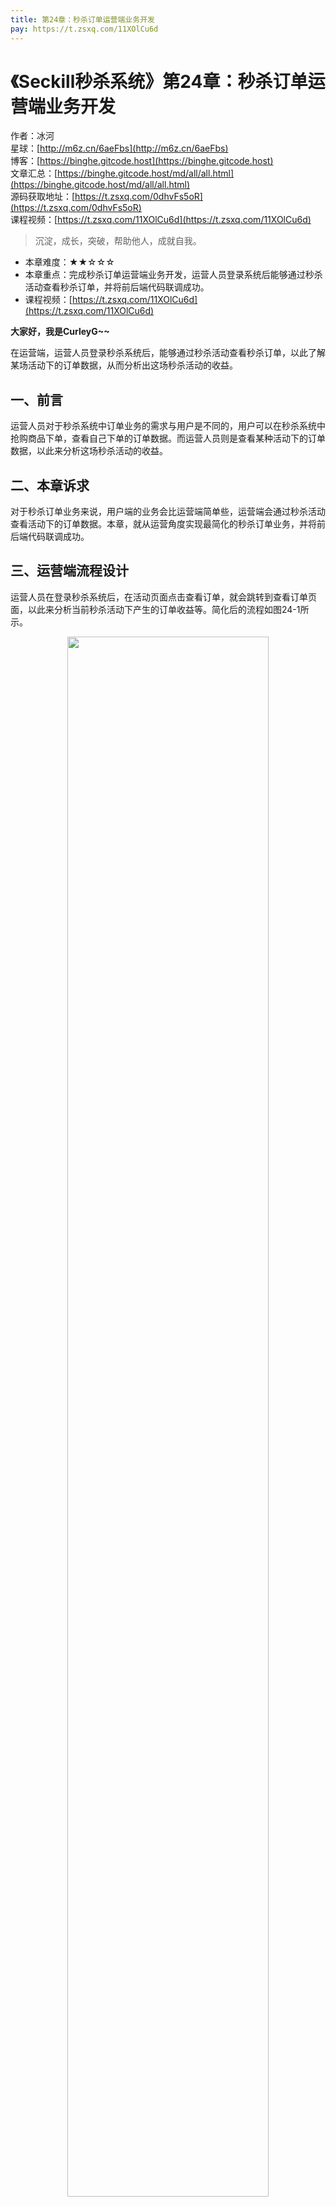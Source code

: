 ```yaml
---
title: 第24章：秒杀订单运营端业务开发
pay: https://t.zsxq.com/11XOlCu6d
---
```


# 《Seckill秒杀系统》第24章：秒杀订单运营端业务开发

作者：冰河
<br/>星球：[http://m6z.cn/6aeFbs](http://m6z.cn/6aeFbs)
<br/>博客：[https://binghe.gitcode.host](https://binghe.gitcode.host)
<br/>文章汇总：[https://binghe.gitcode.host/md/all/all.html](https://binghe.gitcode.host/md/all/all.html)
<br/>源码获取地址：[https://t.zsxq.com/0dhvFs5oR](https://t.zsxq.com/0dhvFs5oR)
<br/>课程视频：[https://t.zsxq.com/11XOlCu6d](https://t.zsxq.com/11XOlCu6d)

> 沉淀，成长，突破，帮助他人，成就自我。

* 本章难度：★★☆☆☆
* 本章重点：完成秒杀订单运营端业务开发，运营人员登录系统后能够通过秒杀活动查看秒杀订单，并将前后端代码联调成功。
* 课程视频：[https://t.zsxq.com/11XOlCu6d](https://t.zsxq.com/11XOlCu6d)

**大家好，我是CurleyG~~**

在运营端，运营人员登录秒杀系统后，能够通过秒杀活动查看秒杀订单，以此了解某场活动下的订单数据，从而分析出这场秒杀活动的收益。

## 一、前言

运营人员对于秒杀系统中订单业务的需求与用户是不同的，用户可以在秒杀系统中抢购商品下单，查看自己下单的订单数据。而运营人员则是查看某种活动下的订单数据，以此来分析这场秒杀活动的收益。

## 二、本章诉求

对于秒杀订单业务来说，用户端的业务会比运营端简单些，运营端会通过秒杀活动查看活动下的订单数据。本章，就从运营角度实现最简化的秒杀订单业务，并将前后端代码联调成功。

## 三、运营端流程设计

运营人员在登录秒杀系统后，在活动页面点击查看订单，就会跳转到查看订单页面，以此来分析当前秒杀活动下产生的订单收益等。简化后的流程如图24-1所示。

<div align="center">
    <img src="https://binghe.gitcode.host/images/project/seckill/scekill-2023-05-28-001.png?raw=true" width="80%">
    <br/>
</div>

运营人员在查看订单数据时，会进行如下逻辑校验：

（1）如果未登录，则提示请登录后操作，并跳转到登录页面，否则进行下一步。

（2）如果获取订单信息失败，则提示获取订单失信息失败，否则进行下一步。

（3）如果遇到网络异常的情况，则提示获取订单失信息失败，否则进行下一步。

（4）如果抛出了其他异常，则提示获取订单失信息失败，否则进行下一步。

（5）后端返回活动维度的订单列表数据，前端填充查看订单页面的数据。

## 四、运营端页面开发

在我们实现的秒杀系统中，关于秒杀订单运营端页面精简会只包含一个查看订单页面。

## 查看完整文章

加入[冰河技术](http://m6z.cn/6aeFbs)知识星球，解锁完整技术文章与完整代码
